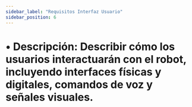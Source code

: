```yaml
---
sidebar_label: "Requisitos Interfaz Usuario"
sidebar_position: 6
---
```


# •	Descripción: Describir cómo los usuarios interactuarán con el robot, incluyendo interfaces físicas y digitales, comandos de voz y señales visuales.
